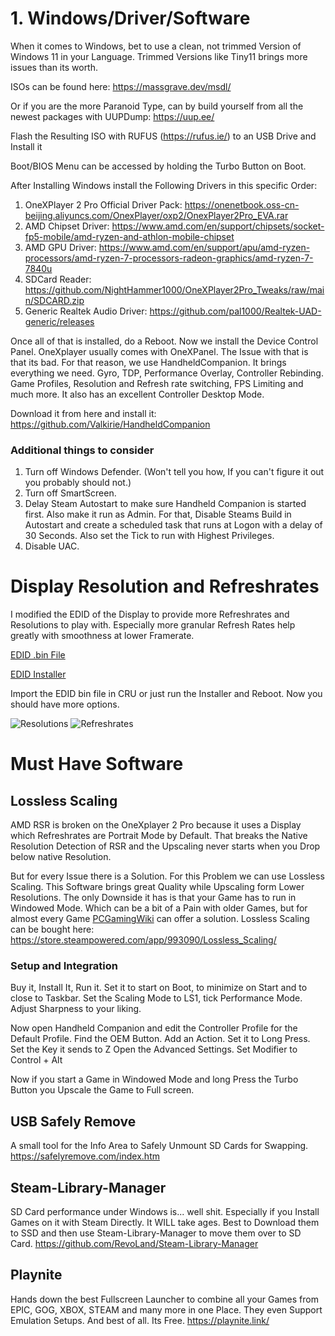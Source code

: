 # 1. Windows/Driver/Software

When it comes to Windows, bet to use a clean, not trimmed Version of Windows 11 in your Language.
Trimmed Versions like Tiny11 brings more issues than its worth.

ISOs can be found here:
https://massgrave.dev/msdl/

Or if you are the more Paranoid Type, can by build yourself from all the newest packages with UUPDump:
https://uup.ee/

Flash the Resulting ISO with RUFUS (https://rufus.ie/) to an USB Drive and Install it

Boot/BIOS Menu can be accessed by holding the Turbo Button on Boot. 

After Installing Windows install the Following Drivers in this specific Order:
1. OneXPlayer 2 Pro Official Driver Pack: 
https://onenetbook.oss-cn-beijing.aliyuncs.com/OnexPlayer/oxp2/OnexPlayer2Pro_EVA.rar
2. AMD Chipset Driver:
https://www.amd.com/en/support/chipsets/socket-fp5-mobile/amd-ryzen-and-athlon-mobile-chipset
3. AMD GPU Driver:
https://www.amd.com/en/support/apu/amd-ryzen-processors/amd-ryzen-7-processors-radeon-graphics/amd-ryzen-7-7840u
4. SDCard Reader:
https://github.com/NightHammer1000/OneXPlayer2Pro_Tweaks/raw/main/SDCARD.zip
5. Generic Realtek Audio Driver:
https://github.com/pal1000/Realtek-UAD-generic/releases

Once all of that is installed, do a Reboot. Now we install the Device Control Panel. OneXplayer usually comes with OneXPanel. The Issue with that is that its bad. For that reason, we use HandheldCompanion.
It brings everything we need. Gyro, TDP, Performance Overlay, Controller Rebinding. Game Profiles, Resolution and Refresh rate switching, FPS Limiting and much more. It also has an excellent Controller Desktop Mode.

Download it from here and install it:
https://github.com/Valkirie/HandheldCompanion

### Additional things to consider
1. Turn off Windows Defender. (Won't tell you how, If you can't figure it out you probably should not.)
2. Turn off SmartScreen.
3. Delay Steam Autostart to make sure Handheld Companion is started first. Also make it run as Admin.
For that, Disable Steams Build in Autostart and create a scheduled task that runs at Logon with a delay of 30 Seconds. Also set the Tick to run with Highest Privileges.
4. Disable UAC.

# Display Resolution and Refreshrates

I modified the EDID of the Display to provide more Refreshrates and Resolutions to play with.
Especially more granular Refresh Rates help greatly with smoothness at lower Framerate.

[EDID .bin File](https://github.com/NightHammer1000/OneXPlayer2Pro_Tweaks/raw/main/OXP2P_Res_Refresh_Extended.bin)

[EDID Installer](https://github.com/NightHammer1000/OneXPlayer2Pro_Tweaks/raw/main/OXP2P_Res_Refresh_Extended.exe)

Import the EDID bin file in CRU or just run the Installer and Reboot.
Now you should have more options.

![Resolutions](https://i.imgur.com/26PgDYf.png)
![Refreshrates](https://i.imgur.com/HbRwa5Z.png)
 
# Must Have Software
## Lossless Scaling
AMD RSR is broken on the OneXplayer 2 Pro because it uses a Display which Refreshrates are Portrait Mode by Default. That breaks the Native Resolution Detection of RSR and the Upscaling never starts when you Drop below native Resolution.

But for every Issue there is a Solution. For this Problem we can use Lossless Scaling. 
This Software brings great Quality while Upscaling form Lower Resolutions.
The only Downside it has is that your Game has to run in Windowed Mode. Which can be a bit of a Pain with older Games, but for almost every Game [PCGamingWiki](https://www.pcgamingwiki.com/wiki/Home) can offer a solution.
Lossless Scaling can be bought here:
https://store.steampowered.com/app/993090/Lossless_Scaling/

### Setup and Integration
Buy it, Install It, Run it.
Set it to start on Boot, to minimize on Start and to close to Taskbar.
Set the Scaling Mode to LS1, tick Performance Mode.
Adjust Sharpness to your liking.

Now open Handheld Companion and edit the Controller Profile for the Default Profile.
Find the OEM Button. Add an Action. Set it to Long Press. Set the Key it sends to Z
Open the Advanced Settings. Set Modifier to Control + Alt

Now if you start a Game in Windowed Mode and long Press the Turbo Button you Upscale the Game to Full screen.
## USB Safely Remove
A small tool for the Info Area to Safely Unmount SD Cards for Swapping.
https://safelyremove.com/index.htm
## Steam-Library-Manager
SD Card performance under Windows is... well shit. Especially if you Install Games on it with Steam Directly. It WILL take ages.
Best to Download them to SSD and then use Steam-Library-Manager to move them over to SD Card.
https://github.com/RevoLand/Steam-Library-Manager
## Playnite
Hands down the best Fullscreen Launcher to combine all your Games from EPIC, GOG, XBOX, STEAM and many more in one Place.
They even Support Emulation Setups.
And best of all. Its Free.
https://playnite.link/
